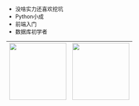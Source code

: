 * 没啥实力还喜欢挖坑
* Python小成
* 前端入门
* 数据库初学者

| <picture><source srcset="https://github-readme-stats.vercel.app/api?username=C418-11&show_icons=true&theme=holi" media="(prefers-color-scheme: dark)"/><img height=150 src="https://github-readme-stats.vercel.app/api?username=C418-11&show_icons=true" /></picture> | <picture><source srcset="https://github-readme-stats.vercel.app/api/top-langs/?username=C418-11&layout=compact&langs_count=20&theme=holi" media="(prefers-color-scheme: dark)"/><img height=150 src="https://github-readme-stats.vercel.app/api/top-langs/?username=C418-11&layout=compact&langs_count=20" /></picture> |
|-----------------------------------------------------------------------------------------------------------------------------------------------------------------------------------------------------------------------------------------------------------------------|-------------------------------------------------------------------------------------------------------------------------------------------------------------------------------------------------------------------------------------------------------------------------------------------------------------------------|
